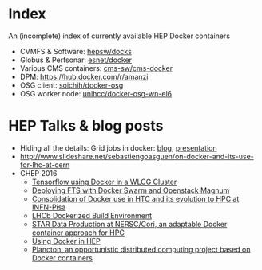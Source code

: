 # Index
An (incomplete) index of currently available HEP Docker containers

- CVMFS & Software: [hepsw/docks](https://github.com/hepsw/docks)
- Globus & Perfsonar: [esnet/docker](https://github.com/esnet/docker)
- Various CMS containers: [cms-sw/cms-docker](cms-sw/cms-docker)
- DPM: https://hub.docker.com/r/amanzi
- OSG client: [soichih/docker-osg](https://github.com/soichih/docker-osg)
- OSG worker node: [unlhcc/docker-osg-wn-el6](https://github.com/unlhcc/docker-osg-wn-el6)

# HEP Talks & blog posts
 - Hiding all the details: Grid jobs in docker: [blog](https://djw8605.github.io/2016/05/18/hiding-all-the-details-grid-jobs-in-docker/), [presentation](https://research.cs.wisc.edu/htcondor/HTCondorWeek2016/presentations/WedWeitzel_DockerGridJobs.pdf)
 - http://www.slideshare.net/sebastiengoasguen/on-docker-and-its-use-for-lhc-at-cern
 - CHEP 2016
   - [Tensorflow using Docker in a WLCG Cluster](https://indico.cern.ch/event/505613/contributions/2230741/)
   - [ Deploying FTS with Docker Swarm and Openstack Magnum ](https://indico.cern.ch/event/505613/contributions/2227329/)
   - [Consolidation of Docker use in HTC and its evolution to HPC at INFN-Pisa](https://indico.cern.ch/event/505613/contributions/2227430/)
   - [LHCb Dockerized Build Environment ](https://indico.cern.ch/event/505613/contributions/2230748/)
   - [STAR Data Production at NERSC/Cori, an adaptable Docker container approach for HPC ](https://indico.cern.ch/event/505613/contributions/2227375/)
   - [Using Docker in HEP ](https://indico.cern.ch/event/505613/contributions/2227994/)
   - [Plancton: an opportunistic distributed computing project based on Docker containers ](https://indico.cern.ch/event/505613/contributions/2227997/)
